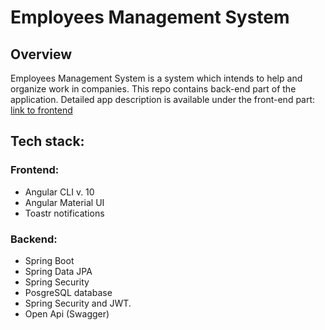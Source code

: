 # Employees Management System

## Overview
Employees Management System is a system which intends to help and organize work in companies. This repo contains back-end part of the application.
Detailed app description is available under the front-end part:
[link to frontend](https://github.com/rwedzony/EmployeeManagementSystem_Front)


## Tech stack:
### Frontend: 
+ Angular CLI v. 10
+ Angular Material UI
+ Toastr notifications

### Backend:
+ Spring Boot
+ Spring Data JPA
+ Spring Security
+ PosgreSQL database
+ Spring Security and JWT.
+ Open Api (Swagger)
